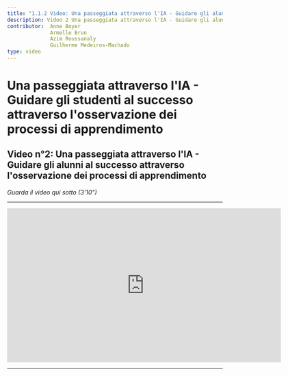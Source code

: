```yaml
---
title: "1.1.2 Video: Una passeggiata attraverso l'IA - Guidare gli alunni al successo".
description: Video 2 Una passeggiata attraverso l'IA - Guidare gli alunni al successo attraverso l'osservazione dei processi di apprendimento
contributor:  Anne Boyer
              Armelle Brun
              Azim Roussanaly
              Guilherme Medeiros-Machado
type: video
---
```

# Una passeggiata attraverso l'IA - Guidare gli studenti al successo attraverso l'osservazione dei processi di apprendimento
## Video n°2: Una passeggiata attraverso l'IA - Guidare gli alunni al successo attraverso l'osservazione dei processi di apprendimento
*Guarda il video qui sotto (3'10")*

----------
<center><iframe width="640" height="360" src="https://www.youtube.com/embed/ESx1tF64iZk?rel=0&showinfo=0&cc_load_policy=1&hl=fr&modestbranding=1" frameborder="0" allowfullscreen></iframe></center>

-----------
